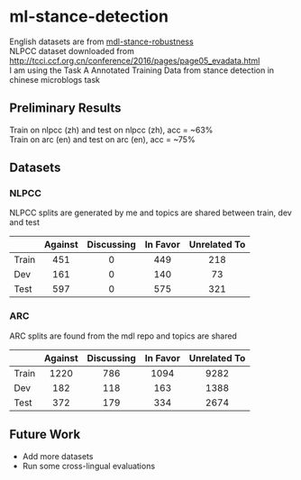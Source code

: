 # ml-stance-detection

English datasets are from [mdl-stance-robustness](https://github.com/UKPLab/mdl-stance-robustness) \
NLPCC dataset downloaded from http://tcci.ccf.org.cn/conference/2016/pages/page05_evadata.html \
I am using the Task A Annotated Training Data from stance detection in chinese microblogs task

## Preliminary Results
Train on nlpcc (zh) and test on nlpcc (zh), acc = ~63% \
Train on arc (en) and test on arc (en), acc = ~75%

## Datasets
### NLPCC
NLPCC splits are generated by me and topics are shared between train, dev and test

|       | Against | Discussing | In Favor | Unrelated To |
|-------|:-------:|:----------:|:--------:|:------------:|
| Train |   451   |      0     |    449   |      218     |
| Dev   |   161   |      0     |    140   |      73      |
| Test  |   597   |      0     |    575   |      321     |

### ARC
ARC splits are found from the mdl repo and topics are shared


|       | Against | Discussing | In Favor | Unrelated To |
|-------|:-------:|:----------:|:--------:|:------------:|
| Train |   1220  |     786    |   1094   |     9282     |
| Dev   |   182   |     118    |    163   |     1388     |
| Test  |   372   |     179    |    334   |     2674     |


## Future Work
- Add more datasets
- Run some cross-lingual evaluations
